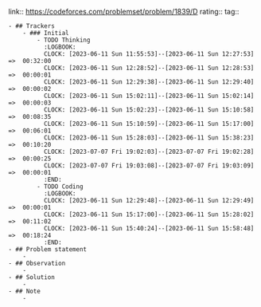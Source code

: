 link:: https://codeforces.com/problemset/problem/1839/D
rating::
tag::

	- ## Trackers
		- ### Initial
			- TODO Thinking
			  :LOGBOOK:
			  CLOCK: [2023-06-11 Sun 11:55:53]--[2023-06-11 Sun 12:27:53] =>  00:32:00
			  CLOCK: [2023-06-11 Sun 12:28:52]--[2023-06-11 Sun 12:28:53] =>  00:00:01
			  CLOCK: [2023-06-11 Sun 12:29:38]--[2023-06-11 Sun 12:29:40] =>  00:00:02
			  CLOCK: [2023-06-11 Sun 15:02:11]--[2023-06-11 Sun 15:02:14] =>  00:00:03
			  CLOCK: [2023-06-11 Sun 15:02:23]--[2023-06-11 Sun 15:10:58] =>  00:08:35
			  CLOCK: [2023-06-11 Sun 15:10:59]--[2023-06-11 Sun 15:17:00] =>  00:06:01
			  CLOCK: [2023-06-11 Sun 15:28:03]--[2023-06-11 Sun 15:38:23] =>  00:10:20
			  CLOCK: [2023-07-07 Fri 19:02:03]--[2023-07-07 Fri 19:02:28] =>  00:00:25
			  CLOCK: [2023-07-07 Fri 19:03:08]--[2023-07-07 Fri 19:03:09] =>  00:00:01
			  :END:
			- TODO Coding
			  :LOGBOOK:
			  CLOCK: [2023-06-11 Sun 12:29:48]--[2023-06-11 Sun 12:29:49] =>  00:00:01
			  CLOCK: [2023-06-11 Sun 15:17:00]--[2023-06-11 Sun 15:28:02] =>  00:11:02
			  CLOCK: [2023-06-11 Sun 15:40:24]--[2023-06-11 Sun 15:58:48] =>  00:18:24
			  :END:
	- ## Problem statement
		-
	- ## Observation
		-
	- ## Solution
		-
	- ## Note
		-
